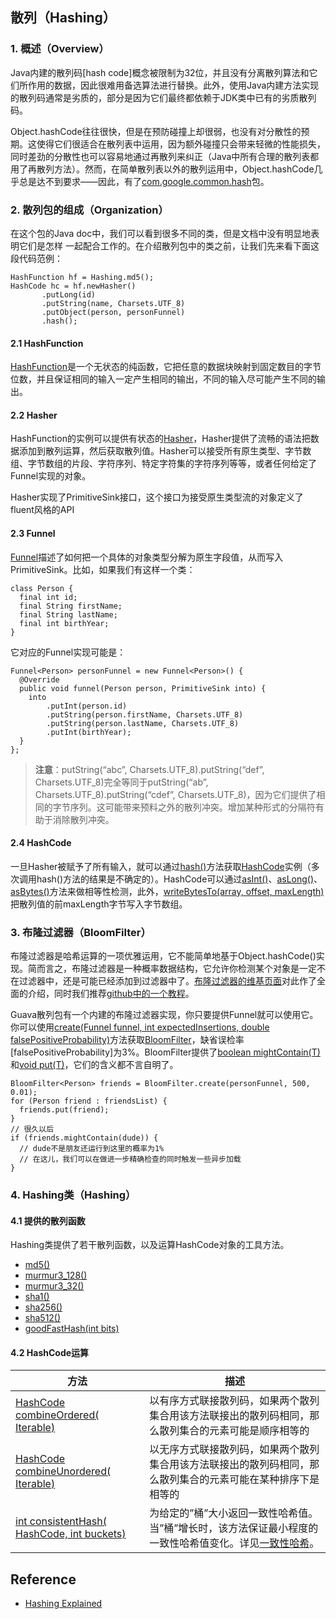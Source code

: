 ##  散列（Hashing） 
### 1. 概述（Overview）
Java内建的散列码[hash code]概念被限制为32位，并且没有分离散列算法和它们所作用的数据，因此很难用备选算法进行替换。此外，使用Java内建方法实现的散列码通常是劣质的，部分是因为它们最终都依赖于JDK类中已有的劣质散列码。

Object.hashCode往往很快，但是在预防碰撞上却很弱，也没有对分散性的预期。这使得它们很适合在散列表中运用，因为额外碰撞只会带来轻微的性能损失，同时差劲的分散性也可以容易地通过再散列来纠正（Java中所有合理的散列表都用了再散列方法）。然而，在简单散列表以外的散列运用中，Object.hashCode几乎总是达不到要求——因此，有了[com.google.common.hash](http://google.github.io/guava/releases/snapshot/api/docs/com/google/common/hash/package-summary.html)包。
### 2. 散列包的组成（Organization）
在这个包的Java doc中，我们可以看到很多不同的类，但是文档中没有明显地表明它们是怎样 一起配合工作的。在介绍散列包中的类之前，让我们先来看下面这段代码范例：
```
HashFunction hf = Hashing.md5();
HashCode hc = hf.newHasher()
       .putLong(id)
       .putString(name, Charsets.UTF_8)
       .putObject(person, personFunnel)
       .hash();
```
#### 2.1 HashFunction
[HashFunction](http://google.github.io/guava/releases/snapshot/api/docs/com/google/common/hash/HashFunction.html)是一个无状态的纯函数，它把任意的数据块映射到固定数目的字节位数，并且保证相同的输入一定产生相同的输出，不同的输入尽可能产生不同的输出。
#### 2.2 Hasher
HashFunction的实例可以提供有状态的[Hasher](http://google.github.io/guava/releases/snapshot/api/docs/com/google/common/hash/Hasher.html)，Hasher提供了流畅的语法把数据添加到散列运算，然后获取散列值。Hasher可以接受所有原生类型、字节数组、字节数组的片段、字符序列、特定字符集的字符序列等等，或者任何给定了Funnel实现的对象。

Hasher实现了PrimitiveSink接口，这个接口为接受原生类型流的对象定义了fluent风格的API
#### 2.3 Funnel
[Funnel](http://google.github.io/guava/releases/snapshot/api/docs/com/google/common/hash/Funnel.html)描述了如何把一个具体的对象类型分解为原生字段值，从而写入PrimitiveSink。比如，如果我们有这样一个类：
```
class Person {
  final int id;
  final String firstName;
  final String lastName;
  final int birthYear;
}
```
它对应的Funnel实现可能是：
```
Funnel<Person> personFunnel = new Funnel<Person>() {
  @Override
  public void funnel(Person person, PrimitiveSink into) {
    into
        .putInt(person.id)
        .putString(person.firstName, Charsets.UTF_8)
        .putString(person.lastName, Charsets.UTF_8)
        .putInt(birthYear);
  }
};
```
> **注意**：putString(“abc”, Charsets.UTF_8).putString(“def”, Charsets.UTF_8)完全等同于putString(“ab”, Charsets.UTF_8).putString(“cdef”, Charsets.UTF_8)，因为它们提供了相同的字节序列。这可能带来预料之外的散列冲突。增加某种形式的分隔符有助于消除散列冲突。
#### 2.4 HashCode
一旦Hasher被赋予了所有输入，就可以通过[hash()](http://google.github.io/guava/releases/snapshot/api/docs/com/google/common/hash/Hasher.html#hash--)方法获取[HashCode](http://google.github.io/guava/releases/snapshot/api/docs/com/google/common/hash/HashCode.html)实例（多次调用hash()方法的结果是不确定的）。HashCode可以通过[asInt()](http://google.github.io/guava/releases/snapshot/api/docs/com/google/common/hash/HashCode.html#asInt--)、[asLong()](http://google.github.io/guava/releases/snapshot/api/docs/com/google/common/hash/HashCode.html#asLong--)、[asBytes()](http://google.github.io/guava/releases/snapshot/api/docs/com/google/common/hash/HashCode.html#asBytes--)方法来做相等性检测，此外，[writeBytesTo(array, offset, maxLength)](http://google.github.io/guava/releases/snapshot/api/docs/com/google/common/hash/HashCode.html#writeBytesTo-byte%5B%5D-int-int-)把散列值的前maxLength字节写入字节数组。
### 3. 布隆过滤器（BloomFilter）
布隆过滤器是哈希运算的一项优雅运用，它不能简单地基于Object.hashCode()实现。简而言之，布隆过滤器是一种概率数据结构，它允许你检测某个对象是一定不在过滤器中，还是可能已经添加到过滤器中了。[布隆过滤器的维基页面](http://en.wikipedia.org/wiki/Bloom_filter)对此作了全面的介绍，同时我们推荐[github中的一个教程](http://llimllib.github.com/bloomfilter-tutorial/)。

Guava散列包有一个内建的布隆过滤器实现，你只要提供Funnel就可以使用它。你可以使用[create(Funnel funnel, int expectedInsertions, double falsePositiveProbability)](http://google.github.io/guava/releases/snapshot/api/docs/com/google/common/hash/BloomFilter.html#create-com.google.common.hash.Funnel-int-double-)方法获取[BloomFilter<T>](http://google.github.io/guava/releases/snapshot/api/docs/com/google/common/hash/BloomFilter.html)，缺省误检率[falsePositiveProbability]为3%。BloomFilter<T>提供了[boolean mightContain(T)](http://google.github.io/guava/releases/snapshot/api/docs/com/google/common/hash/BloomFilter.html#mightContain-T-) 和[void put(T)](http://google.github.io/guava/releases/snapshot/api/docs/com/google/common/hash/BloomFilter.html#put-T-)，它们的含义都不言自明了。
```
BloomFilter<Person> friends = BloomFilter.create(personFunnel, 500, 0.01);
for (Person friend : friendsList) {
  friends.put(friend);
}
// 很久以后
if (friends.mightContain(dude)) {
  // dude不是朋友还运行到这里的概率为1%
  // 在这儿，我们可以在做进一步精确检查的同时触发一些异步加载
}
```
### 4. Hashing类（Hashing）
#### 4.1 提供的散列函数
Hashing类提供了若干散列函数，以及运算HashCode对象的工具方法。
- [md5()](http://google.github.io/guava/releases/snapshot/api/docs/com/google/common/hash/Hashing.html#md5--)
- [murmur3_128()](http://google.github.io/guava/releases/snapshot/api/docs/com/google/common/hash/Hashing.html#murmur3_128--)
- [murmur3_32()](http://google.github.io/guava/releases/snapshot/api/docs/com/google/common/hash/Hashing.html#murmur3_32--)
- [sha1()](http://google.github.io/guava/releases/snapshot/api/docs/com/google/common/hash/Hashing.html#sha1--)
- [sha256()](http://google.github.io/guava/releases/snapshot/api/docs/com/google/common/hash/Hashing.html#sha256--)
- [sha512()](http://google.github.io/guava/releases/snapshot/api/docs/com/google/common/hash/Hashing.html#sha512--)
- [goodFastHash(int bits)](http://google.github.io/guava/releases/snapshot/api/docs/com/google/common/hash/Hashing.html#goodFastHash-int-)
#### 4.2 HashCode运算
方法|描述
--------|--------
[HashCode combineOrdered( Iterable<HashCode>)](http://google.github.io/guava/releases/snapshot/api/docs/com/google/common/hash/Hashing.html#combineOrdered-java.lang.Iterable-)|以有序方式联接散列码，如果两个散列集合用该方法联接出的散列码相同，那么散列集合的元素可能是顺序相等的
[HashCode  combineUnordered( Iterable<HashCode>)](http://google.github.io/guava/releases/snapshot/api/docs/com/google/common/hash/Hashing.html#combineUnordered-java.lang.Iterable-)|以无序方式联接散列码，如果两个散列集合用该方法联接出的散列码相同，那么散列集合的元素可能在某种排序下是相等的
[int   consistentHash( HashCode, int buckets)](http://google.github.io/guava/releases/snapshot/api/docs/com/google/common/hash/Hashing.html#consistentHash-com.google.common.hash.HashCode-int-)|为给定的”桶”大小返回一致性哈希值。当”桶”增长时，该方法保证最小程度的一致性哈希值变化。详见[一致性哈希](http://en.wikipedia.org/wiki/Consistent_hashing)。

## Reference
- [Hashing Explained](https://github.com/google/guava/wiki/StringsExplained)